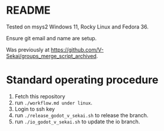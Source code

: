 # README

Tested on msys2 Windows 11, Rocky Linux and Fedora 36.

Ensure git email and name are setup.

Was previously at https://github.com/V-Sekai/groups_merge_script_archived.

# Standard operating procedure

1. Fetch this repository
1. run `./workflow.md under linux`.
1. Login to ssh key
1. run `./release_godot_v_sekai.sh` to release the branch.
1. run `./io_godot_v_sekai.sh` to update the io branch.
